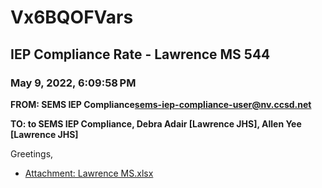 # Vx6BQOFVars
## IEP Compliance Rate - Lawrence MS 544
### May 9, 2022, 6:09:58 PM
**FROM: SEMS IEP Compliance<sems-iep-compliance-user@nv.ccsd.net>**

**TO: to SEMS IEP Compliance, Debra Adair [Lawrence JHS], Allen Yee [Lawrence JHS]**


Greetings,  





* [Attachment: Lawrence MS.xlsx](Vx6BQOFVars-attachment-1.xlsx)

